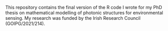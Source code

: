 This repository contains the final version of the R code I wrote for my PhD thesis on mathematical modelling of photonic structures for environmental sensing. My research was funded by the Irish Research Council (GOIPG/2021/214).
